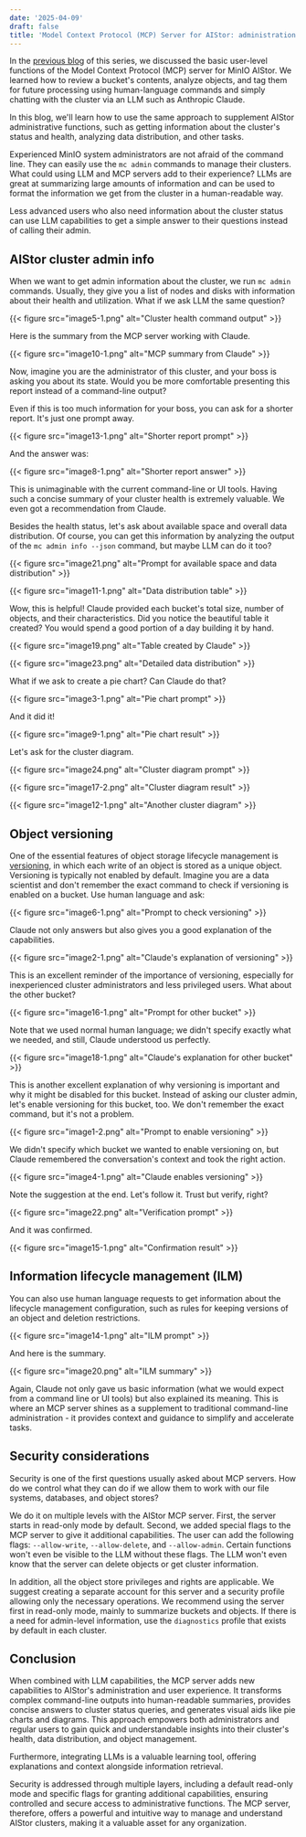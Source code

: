 ```yaml
---
date: '2025-04-09'
draft: false
title: 'Model Context Protocol (MCP) Server for AIStor: administration functions'
---
```


In the [previous blog](https://pavelanni.dev/blog/mcp_server_user_tools/) of this series, we discussed the basic user-level functions of the Model Context Protocol (MCP) server for MinIO AIStor. We learned how to review a bucket's contents, analyze objects, and tag them for future processing using human-language commands and simply chatting with the cluster via an LLM such as Anthropic Claude.

In this blog, we'll learn how to use the same approach to supplement AIStor administrative functions, such as getting information about the cluster's status and health, analyzing data distribution, and other tasks.

Experienced MinIO system administrators are not afraid of the command line. They can easily use the `mc admin` commands to manage their clusters. What could using LLM and MCP servers add to their experience? LLMs are great at summarizing large amounts of information and can be used to format the information we get from the cluster in a human-readable way.

Less advanced users who also need information about the cluster status can use LLM capabilities to get a simple answer to their questions instead of calling their admin.

## AIStor cluster admin info

When we want to get admin information about the cluster, we run `mc admin` commands. Usually, they give you a list of nodes and disks with information about their health and utilization. What if we ask LLM the same question?

{{< figure src="image5-1.png" alt="Cluster health command output" >}}

Here is the summary from the MCP server working with Claude.

{{< figure src="image10-1.png" alt="MCP summary from Claude" >}}

Now, imagine you are the administrator of this cluster, and your boss is asking you about its state. Would you be more comfortable presenting this report instead of a command-line output?

Even if this is too much information for your boss, you can ask for a shorter report. It's just one prompt away.

{{< figure src="image13-1.png" alt="Shorter report prompt" >}}

And the answer was:

{{< figure src="image8-1.png" alt="Shorter report answer" >}}

This is unimaginable with the current command-line or UI tools. Having such a concise summary of your cluster health is extremely valuable. We even got a recommendation from Claude.

Besides the health status, let's ask about available space and overall data distribution. Of course, you can get this information by analyzing the output of the `mc admin info --json` command, but maybe LLM can do it too?

{{< figure src="image21.png" alt="Prompt for available space and data distribution" >}}

{{< figure src="image11-1.png" alt="Data distribution table" >}}

Wow, this is helpful! Claude provided each bucket's total size, number of objects, and their characteristics. Did you notice the beautiful table it created? You would spend a good portion of a day building it by hand.

{{< figure src="image19.png" alt="Table created by Claude" >}}

{{< figure src="image23.png" alt="Detailed data distribution" >}}

What if we ask to create a pie chart? Can Claude do that?

{{< figure src="image3-1.png" alt="Pie chart prompt" >}}

And it did it!

{{< figure src="image9-1.png" alt="Pie chart result" >}}

Let's ask for the cluster diagram.

{{< figure src="image24.png" alt="Cluster diagram prompt" >}}

{{< figure src="image17-2.png" alt="Cluster diagram result" >}}

{{< figure src="image12-1.png" alt="Another cluster diagram" >}}

## Object versioning

One of the essential features of object storage lifecycle management is [versioning](https://min.io/product/object-versioning-bucket-versioning?ref=blog.min.io), in which each write of an object is stored as a unique object. Versioning is typically not enabled by default. Imagine you are a data scientist and don't remember the exact command to check if versioning is enabled on a bucket. Use human language and ask:

{{< figure src="image6-1.png" alt="Prompt to check versioning" >}}

Claude not only answers but also gives you a good explanation of the capabilities.

{{< figure src="image2-1.png" alt="Claude's explanation of versioning" >}}

This is an excellent reminder of the importance of versioning, especially for inexperienced cluster administrators and less privileged users. What about the other bucket?

{{< figure src="image16-1.png" alt="Prompt for other bucket" >}}

Note that we used normal human language; we didn't specify exactly what we needed, and still, Claude understood us perfectly.

{{< figure src="image18-1.png" alt="Claude's explanation for other bucket" >}}

This is another excellent explanation of why versioning is important and why it might be disabled for this bucket. Instead of asking our cluster admin, let's enable versioning for this bucket, too. We don't remember the exact command, but it's not a problem.

{{< figure src="image1-2.png" alt="Prompt to enable versioning" >}}

We didn't specify which bucket we wanted to enable versioning on, but Claude remembered the conversation's context and took the right action.

{{< figure src="image4-1.png" alt="Claude enables versioning" >}}

Note the suggestion at the end. Let's follow it. Trust but verify, right?

{{< figure src="image22.png" alt="Verification prompt" >}}

And it was confirmed.

{{< figure src="image15-1.png" alt="Confirmation result" >}}

## Information lifecycle management (ILM)

You can also use human language requests to get information about the lifecycle management configuration, such as rules for keeping versions of an object and deletion restrictions.

{{< figure src="image14-1.png" alt="ILM prompt" >}}

And here is the summary.

{{< figure src="image20.png" alt="ILM summary" >}}

Again, Claude not only gave us basic information (what we would expect from a command line or UI tools) but also explained its meaning. This is where an MCP server shines as a supplement to traditional command-line administration - it provides context and guidance to simplify and accelerate tasks.

## Security considerations

Security is one of the first questions usually asked about MCP servers. How do we control what they can do if we allow them to work with our file systems, databases, and object stores?

We do it on multiple levels with the AIStor MCP server. First, the server starts in read-only mode by default. Second, we added special flags to the MCP server to give it additional capabilities. The user can add the following flags: `--allow-write`, `--allow-delete`, and `--allow-admin`. Certain functions won't even be visible to the LLM without these flags. The LLM won't even know that the server can delete objects or get cluster information.

In addition, all the object store privileges and rights are applicable. We suggest creating a separate account for this server and a security profile allowing only the necessary operations. We recommend using the server first in read-only mode, mainly to summarize buckets and objects. If there is a need for admin-level information, use the `diagnostics` profile that exists by default in each cluster.

## Conclusion

When combined with LLM capabilities, the MCP server adds new capabilities to AIStor's administration and user experience. It transforms complex command-line outputs into human-readable summaries, provides concise answers to cluster status queries, and generates visual aids like pie charts and diagrams. This approach empowers both administrators and regular users to gain quick and understandable insights into their cluster's health, data distribution, and object management.

Furthermore, integrating LLMs is a valuable learning tool, offering explanations and context alongside information retrieval.

Security is addressed through multiple layers, including a default read-only mode and specific flags for granting additional capabilities, ensuring controlled and secure access to administrative functions. The MCP server, therefore, offers a powerful and intuitive way to manage and understand AIStor clusters, making it a valuable asset for any organization.
